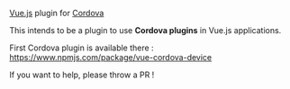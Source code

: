[Vue.js](https://vuejs.org/) plugin for [Cordova](https://cordova.apache.org/)

This intends to be a plugin to use  **Cordova plugins** in Vue.js applications.

First Cordova plugin is available there : https://www.npmjs.com/package/vue-cordova-device

If you want to help, please throw a PR !
